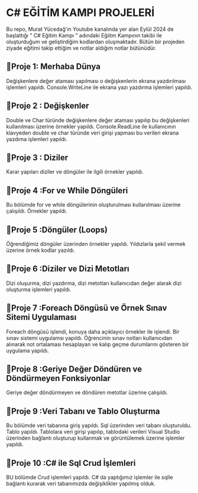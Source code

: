 <h1>C# EĞİTİM KAMPI PROJELERİ </h1>

Bu  repo, Murat Yücedağ'ın Youtube kanalında yer alan Eylül 2024 de başlattığı " C# Eğitim Kampı " 
adındaki Eğiitm Kampının takibi ile oluşturduğum ve geliştirdiğim kodlardan oluşmaktadır. Bütün bir 
projeden ziyade eğitimi takip ettiğim ve notlar aldığım notlar bütünüdür.

<h2>📍Proje 1: Merhaba Dünya </h2>
 Değişkenlere değer ataması yapılması o değişkenlerin ekrana yazdırılması işlemleri yapıldı.
 Console.WriteLine ile ekrana yazı yazdırma işlemleri yapıldı.
 
<h2>📍Proje 2 : Değişkenler  </h2>
Double ve Char türünde değişkenlere değer ataması yapılıp bu değişkenleri kullanılması üzerine 
örnekler yapıldı.
Console.ReadLine ile kullanıcının klavyeden double ve char türünde veri girişi yapması bu verileri
ekrana yazdıma işlemleri yapıldı.

<h2>📍Proje 3 : Diziler   </h2>
Karar yapıları diziler ve döngüler ile ilgili örnekler yapıldı.

<h2>📍Proje 4 :For ve While Döngüleri    </h2>
Bu bölümde for ve while döngülerinin oluşturulması kullanılması üzerine çalışıldı. Örnekler yapıldı.

<h2>📍Proje 5 :Döngüler (Loops)   </h2>
Öğrendiğimiz döngüler üzerinden örnekler yapıldı. Yıldızlarla şekil vermek üzerine örnek kodlar yazıldı.

<h2>📍Proje 6 :Diziler ve Dizi Metotları   </h2>
Dizi oluşurma, dizi yazdırma, dizi metotları kullanıcıdan değer alarak dizi oluşturma işlemleri yapıldı.

<h2>📍Proje 7 :Foreach Döngüsü   ve Örnek Sınav Sitemi Uygulaması </h2>
Foreach döngüsü işlendi, konuya daha açıklayıcı örnekler ile işlendi.
Bir sınav sistemi uygulamsı yapıldı. Öğrencinin sınav notları kullanıcıdan alınarak not ortalaması
hesaplayan ve kalıp geçme durumlarını gösteren bir uygulama yapıldı.

<h2>📍Proje 8 :Geriye Değer Döndüren ve Döndürmeyen Fonksiyonlar   </h2>
Geriye değer döndürmeyen ve döndüren metotlar üzerine çalışıldı.

<h2>📍Proje 9 :Veri Tabanı ve Tablo Oluşturma </h2>
Bu bölümde veri tabanına giriş yapıldı. Sql üzerinden veri tabanı oluşturuldu. Tablo yapıldı. Tablolara
veri girişi yapılıp, tablodaki verileri Visual Studio üzerinden bağlantı oluşturup kullanmak ve görüntülemek
üzerine işlemler yapıldı.

<h2>📍Proje 10 :C# ile Sql Crud İşlemleri </h2>
 BU bölümde Crud işlemleri yapıldı. C# da yaptığımız işlemler ile sqlle bağlantı kurarak veri tabanımızda değişiklikler yapılmış olduk.

